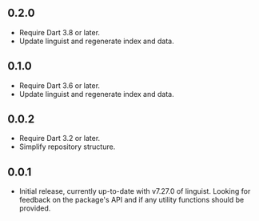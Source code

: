 ## 0.2.0

- Require Dart 3.8 or later.
- Update linguist and regenerate index and data.

## 0.1.0

- Require Dart 3.6 or later.
- Update linguist and regenerate index and data.

## 0.0.2

- Require Dart 3.2 or later.
- Simplify repository structure.

## 0.0.1

- Initial release, currently up-to-date with v7.27.0 of linguist.
  Looking for feedback on the package's API and
  if any utility functions should be provided.

